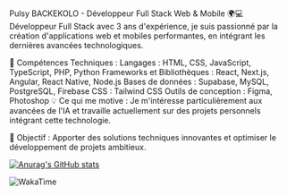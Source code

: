 Pulsy BACKEKOLO - Développeur Full Stack Web & Mobile 🌍💻
Développeur Full Stack avec 3 ans d'expérience, je suis passionné par la création d'applications web et mobiles performantes, en intégrant les dernières avancées technologiques.

🚀 Compétences Techniques :
Langages : HTML, CSS, JavaScript, TypeScript, PHP, Python
Frameworks et Bibliothèques : React, Next.js, Angular, React Native, Node.js
Bases de données : Supabase, MySQL, PostgreSQL, Firebase
CSS : Tailwind CSS
Outils de conception : Figma, Photoshop
💡 Ce qui me motive :
Je m'intéresse particulièrement aux avancées de l'IA et travaille actuellement sur des projets personnels intégrant cette technologie.

🎯 Objectif :
Apporter des solutions techniques innovantes et optimiser le développement de projets ambitieux.

[![Anurag's GitHub stats](https://github-readme-stats.vercel.app/api?username=pulsybkr)](https://github.com/pulsybkr/github-readme-stats)

![WakaTime](https://wakatime.com/badge/pulsybkr/tonIdWakatime.svg)


